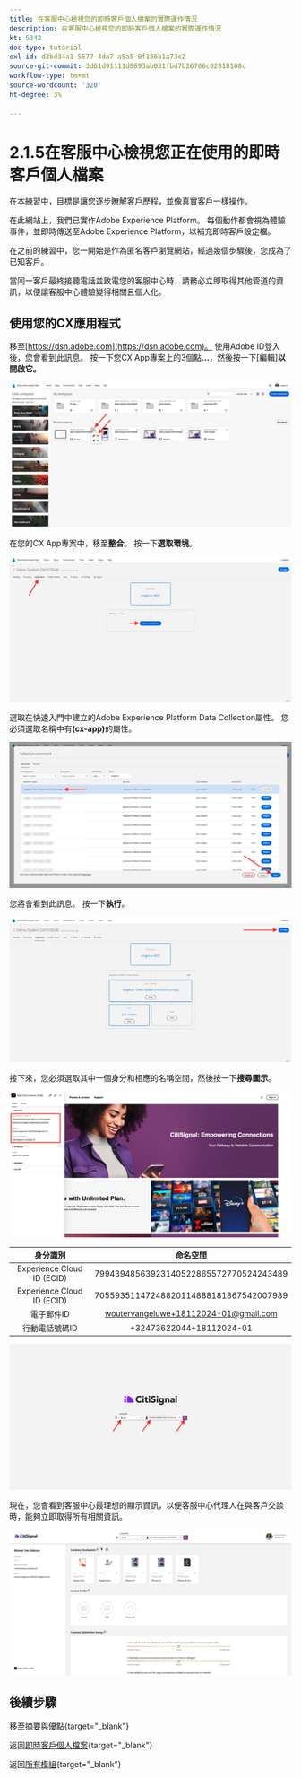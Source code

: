 ```yaml
---
title: 在客服中心檢視您的即時客戶個人檔案的實際運作情況
description: 在客服中心檢視您的即時客戶個人檔案的實際運作情況
kt: 5342
doc-type: tutorial
exl-id: d3bd34a1-5577-4da7-a5a5-0f186b1a73c2
source-git-commit: 3d61d91111d8693ab031fbd7b26706c02818108c
workflow-type: tm+mt
source-wordcount: '320'
ht-degree: 3%

---
```


# 2.1.5在客服中心檢視您正在使用的即時客戶個人檔案

在本練習中，目標是讓您逐步瞭解客戶歷程，並像真實客戶一樣操作。

在此網站上，我們已實作Adobe Experience Platform。 每個動作都會視為體驗事件，並即時傳送至Adobe Experience Platform，以補充即時客戶設定檔。

在之前的練習中，您一開始是作為匿名客戶瀏覽網站，經過幾個步驟後，您成為了已知客戶。

當同一客戶最終接聽電話並致電您的客服中心時，請務必立即取得其他管道的資訊，以便讓客服中心體驗變得相關且個人化。

## 使用您的CX應用程式

移至[https://dsn.adobe.com](https://dsn.adobe.com)。 使用Adobe ID登入後，您會看到此訊息。 按一下您CX App專案上的3個點&#x200B;**...**，然後按一下[編輯]**以開啟它。**

![示範](./images/cxapp3.png)

在您的CX App專案中，移至&#x200B;**整合**。 按一下&#x200B;**選取環境**。

![示範](./images/cxapp3a.png)

選取在快速入門中建立的Adobe Experience Platform Data Collection屬性。 您必須選取名稱中有&#x200B;**(cx-app)**&#x200B;的屬性。

![示範](./images/cxapp4.png)

您將會看到此訊息。 按一下&#x200B;**執行**。

![示範](./images/cxapp4a.png)

接下來，您必須選取其中一個身分和相應的名稱空間，然後按一下&#x200B;**搜尋圖示**。

![客戶設定檔](./images/identities.png)

| 身分識別 | 命名空間 |
|:-------------:| :---------------:|
| Experience Cloud ID (ECID) | 79943948563923140522865572770524243489 |
| Experience Cloud ID (ECID) | 70559351147248820114888181867542007989 |
| 電子郵件ID | woutervangeluwe+18112024-01@gmail.com |
| 行動電話號碼ID | +32473622044+18112024-01 |

![示範](./images/19.png)

現在，您會看到客服中心最理想的顯示資訊，以便客服中心代理人在與客戶交談時，能夠立即取得所有相關資訊。

![示範](./images/20.png)

## 後續步驟

移至[摘要與優點](./summary.md){target="_blank"}

返回[即時客戶個人檔案](./real-time-customer-profile.md){target="_blank"}

返回[所有模組](./../../../../overview.md){target="_blank"}
